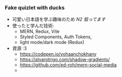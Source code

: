 <h3>Fake quizlet with ducks</h3>

- 可愛い日本語を学ぶ趣味のため _N2 狙ってます_  
- 使ったと学んだ技術:   
  - MERN, Redux, Vite  
  - Styled Components, Auth Tokens,  
  - light mode/dark mode (Redux)  
- 資源 :3  
  - https://codepen.io/yohaanchokhany  
  - https://alvarotrigo.com/shadow-gradients/  
  - https://github.com/ed-roh/mern-social-media  
  - 
